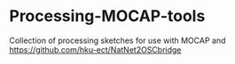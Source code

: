 # Processing-MOCAP-tools
Collection of processing sketches for use with MOCAP and https://github.com/hku-ect/NatNet2OSCbridge
